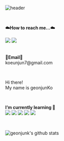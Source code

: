 ![header](https://capsule-render.vercel.app/api?type=Waving&color=auto&height=300&section=header&text=welcome&fontSize=90&animation=fadeIn&fontAlignY=38&desc=Geonjunk's%20GitHub%20Profile)

<br>

<p>
    <Strong>☁️How to reach me...☁️</Strong><br><br>
    <a href="https://tourmaline-yogurt-acc.notion.site/66f527cc332a4608a7d0446f2890068e?v=8e5a2c824ec944208eceaca99ccb22de" target="_blank"><img src="https://img.shields.io/badge/DevStudyNotion-535D6C?style=flat-square&logo=Notion&logoColor=white"/></a>
    <a href="https://tourmaline-yogurt-acc.notion.site/Ko-GeonJun-ced8eacc8cde4a3a8a36148b0249c907" target="_blank"><img src="https://img.shields.io/badge/portfolio-535D6C?style=flat-square&logo=Notion&logoColor=white"/></a>
    <br>
<br><br>
<Strong>📧Email📧</Strong><br>koeunjun7@gmail.com<br>
</p>

<br>

<p>
Hi there!<br>
My name is geonjunKo<br> 
</p>

<br>

<p>
    <Strong>I’m currently learning 📖 </Strong><br>
    <img src="https://img.shields.io/badge/Node.js-339933?style=flat-square&logo=Node.js&logoColor=white">
    <img src="https://img.shields.io/badge/Amazon_AWS-232F3E?style=flat-square&logo=AmazonAWS&logoColor=white">
    <img src="https://img.shields.io/badge/mysql-4479A1?style=flat-square&logo=mysql&logoColor=white">
    <img src="https://img.shields.io/badge/Kotlin-007396?style=flat-square&logo=Kotlin&logoColor=white">
    <img src="https://img.shields.io/badge/SpringBoot-6DB33F?style=flat-square&logo=SpringBoot&logoColor=white">
</p><br>

![geonjunk's github stats](https://github-readme-stats.vercel.app/api?username=geonjunk&show_icons=true)
